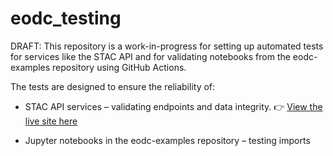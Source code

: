 # eodc_testing

DRAFT: This repository is a work-in-progress for setting up automated tests for services like the STAC API and for validating notebooks from the eodc-examples repository using GitHub Actions.

The tests are designed to ensure the reliability of:

- STAC API services – validating endpoints and data integrity.
👉 [View the live site here](https://eodcgmbh.github.io/eodc_testing/)

- Jupyter notebooks in the eodc-examples repository – testing imports